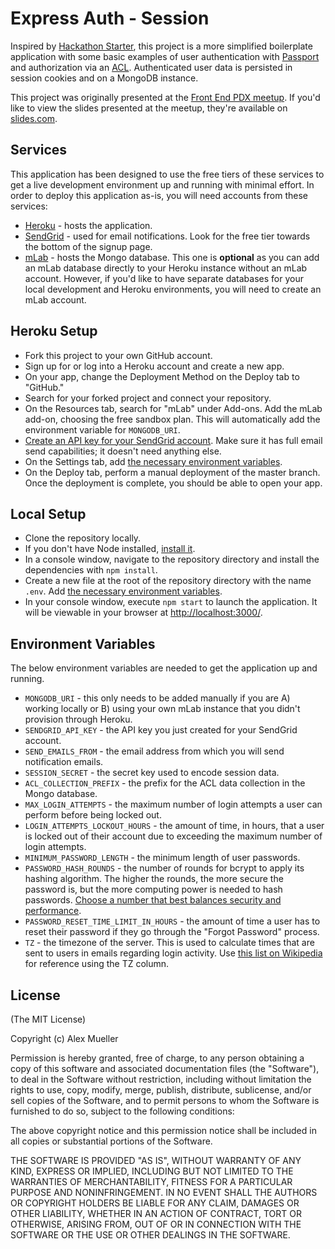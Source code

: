 # Express Auth - Session
Inspired by [Hackathon Starter](https://github.com/sahat/hackathon-starter), this project is a more simplified boilerplate application with some basic examples of user authentication with [Passport](https://github.com/jaredhanson/passport) and authorization via an [ACL](https://github.com/OptimalBits/node_acl).  Authenticated user data is persisted in session cookies and on a MongoDB instance.

This project was originally presented at the [Front End PDX meetup](http://www.meetup.com/Front-End-PDX/events/231046123/).  If you'd like to view the slides presented at the meetup, they're available on [slides.com](http://slides.com/ajmueller/authentication-and-authorization-in-an-express-app).

## Services
This application has been designed to use the free tiers of these services to get a live development environment up and running with minimal effort.  In order to deploy this application as-is, you will need accounts from these services:

* [Heroku](https://signup.heroku.com/) - hosts the application.
* [SendGrid](https://sendgrid.com/pricing/) - used for email notifications.  Look for the free tier towards the bottom of the signup page.
* [mLab](https://mlab.com/signup/) - hosts the Mongo database.  This one is **optional** as you can add an mLab database directly to your Heroku instance without an mLab account.  However, if you'd like to have separate databases for your local development and Heroku environments, you will need to create an mLab account.

## Heroku Setup

* Fork this project to your own GitHub account.
* Sign up for or log into a Heroku account and create a new app.
* On your app, change the Deployment Method on the Deploy tab to "GitHub."
* Search for your forked project and connect your repository.
* On the Resources tab, search for "mLab" under Add-ons.  Add the mLab add-on, choosing the free sandbox plan.  This will automatically add the environment variable for `MONGODB_URI`.
* [Create an API key for your SendGrid account](https://sendgrid.com/docs/User_Guide/Settings/api_keys.html#-Create-an-API-Key).  Make sure it has full email send capabilities; it doesn't need anything else.
* On the Settings tab, add [the necessary environment variables](#environment-variables).
* On the Deploy tab, perform a manual deployment of the master branch.  Once the deployment is complete, you should be able to open your app.

## Local Setup

* Clone the repository locally.
* If you don't have Node installed, [install it](https://nodejs.org/en/download/).
* In a console window, navigate to the repository directory and install the dependencies with `npm install`.
* Create a new file at the root of the repository directory with the name `.env`.  Add [the necessary environment variables](#environment-variables).
* In your console window, execute `npm start` to launch the application.  It will be viewable in your browser at [http://localhost:3000/](http://localhost:3000/).

## Environment Variables
The below environment variables are needed to get the application up and running.

* `MONGODB_URI` - this only needs to be added manually if you are A) working locally or B) using your own mLab instance that you didn't provision through Heroku.
* `SENDGRID_API_KEY` - the API key you just created for your SendGrid account.
* `SEND_EMAILS_FROM` - the email address from which you will send notification emails.
* `SESSION_SECRET` - the secret key used to encode session data.
* `ACL_COLLECTION_PREFIX` - the prefix for the ACL data collection in the Mongo database.
* `MAX_LOGIN_ATTEMPTS` - the maximum number of login attempts a user can perform before being locked out.
* `LOGIN_ATTEMPTS_LOCKOUT_HOURS` - the amount of time, in hours, that a user is locked out of their account due to exceeding the maximum number of login attempts.
* `MINIMUM_PASSWORD_LENGTH` - the minimum length of user passwords.
* `PASSWORD_HASH_ROUNDS` - the number of rounds for bcrypt to apply its hashing algorithm.  The higher the rounds, the more secure the password is, but the more computing power is needed to hash passwords.  [Choose a number that best balances security and performance](http://security.stackexchange.com/questions/3959/recommended-of-iterations-when-using-pkbdf2-sha256/3993#3993).
* `PASSWORD_RESET_TIME_LIMIT_IN_HOURS` - the amount of time a user has to reset their password if they go through the "Forgot Password" process.
* `TZ` - the timezone of the server.  This is used to calculate times that are sent to users in emails regarding login activity.  Use [this list on Wikipedia](https://en.wikipedia.org/wiki/List_of_tz_database_time_zones) for reference using the TZ column.

## License

(The MIT License)

Copyright (c) Alex Mueller

Permission is hereby granted, free of charge, to any person obtaining a copy of this software and associated documentation files (the "Software"), to deal in the Software without restriction, including without limitation the rights to use, copy, modify, merge, publish, distribute, sublicense, and/or sell copies of the Software, and to permit persons to whom the Software is furnished to do so, subject to the following conditions:

The above copyright notice and this permission notice shall be included in all copies or substantial portions of the Software.

THE SOFTWARE IS PROVIDED "AS IS", WITHOUT WARRANTY OF ANY KIND, EXPRESS OR IMPLIED, INCLUDING BUT NOT LIMITED TO THE WARRANTIES OF MERCHANTABILITY, FITNESS FOR A PARTICULAR PURPOSE AND NONINFRINGEMENT. IN NO EVENT SHALL THE AUTHORS OR COPYRIGHT HOLDERS BE LIABLE FOR ANY CLAIM, DAMAGES OR OTHER LIABILITY, WHETHER IN AN ACTION OF CONTRACT, TORT OR OTHERWISE, ARISING FROM, OUT OF OR IN CONNECTION WITH THE SOFTWARE OR THE USE OR OTHER DEALINGS IN THE SOFTWARE.
